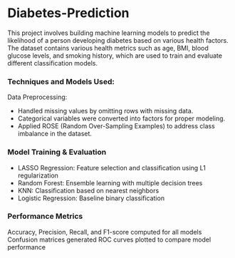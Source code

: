 # Diabetes-Prediction

This project involves building machine learning models to predict the likelihood of a person developing diabetes based on various health factors. The dataset contains various health metrics such as age, BMI, blood glucose levels, and smoking history, which are used to train and evaluate different classification models.

### Techniques and Models Used:

Data Preprocessing:

 * Handled missing values by omitting rows with missing data.
 * Categorical variables were converted into factors for proper modeling.
 * Applied ROSE (Random Over-Sampling Examples) to address class imbalance in the dataset.

### Model Training & Evaluation

 * LASSO Regression: Feature selection and classification using L1 regularization
 * Random Forest: Ensemble learning with multiple decision trees
 * KNN: Classification based on nearest neighbors
 * Logistic Regression: Baseline binary classification

### Performance Metrics
   Accuracy, Precision, Recall, and F1-score computed for all models
   Confusion matrices generated
   ROC curves plotted to compare model performance
